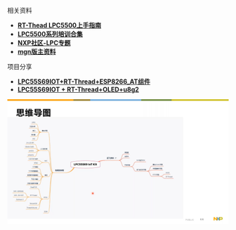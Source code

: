 相关资料
* [**RT-Thead LPC5500上手指南**](https://www.nxpic.org.cn/module/forum/thread-629631-1-1.html)
* [**LPC5500系列培训合集**](https://www.nxpic.org.cn/module/forum/thread-629423-1-1.html)
* [**NXP社区-LPC专题**](https://www.nxpic.org.cn/module/forum/forum-1326-1.html)
* [**mgn版主资料**](https://www.nxpic.org.cn/module/forum/home.php?mod=space&uid=3168010&do=thread&view=me&from=space&type=thread)





项目分享

* [**LPC55S69IOT+RT-Thread+ESP8266_AT组件**](https://www.nxpic.org.cn/module/forum/thread-621596-1-1.html)
* [**LPC55S69IOT + RT-Thread+OLED+u8g2**](https://www.nxpic.org.cn/module/forum/thread-621588-1-1.html)

![image-20230203161849591](https://raw.githubusercontent.com/kurisaW/picbed/main/img/202302031618021.png)

